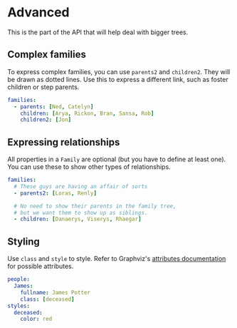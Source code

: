 # Advanced

This is the part of the API that will help deal with bigger trees.

## Complex families

To express complex families, you can use `parents2` and `children2`. They will be drawn as dotted lines. Use this to express a different link, such as foster children or step parents.

```yaml
families:
  - parents: [Ned, Catelyn]
    children: [Arya, Rickon, Bran, Sansa, Rob]
    children2: [Jon]
```

## Expressing relationships

All properties in a `Family` are optional (but you have to define at least one). You can use these to show other types of relationships.

```yaml
families:
  # These guys are having an affair of sorts
  - parents2: [Loras, Renly]

  # No need to show their parents in the family tree,
  # but we want them to show up as siblings.
  - children: [Danaerys, Viserys, Rhaegar]
```

## Styling

Use `class` and `style` to style. Refer to Graphviz's [attributes documentation](http://graphviz.org/doc/info/attrs.html) for possible attributes.

```yaml
people:
  James:
    fullname: James Potter
    class: [deceased]
styles:
  deceased:
    color: red
```

